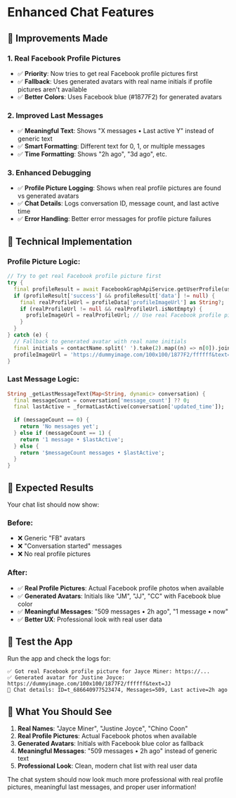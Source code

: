 # Enhanced Chat Features

## 🎯 **Improvements Made**

### 1. **Real Facebook Profile Pictures**
- ✅ **Priority**: Now tries to get real Facebook profile pictures first
- ✅ **Fallback**: Uses generated avatars with real name initials if profile pictures aren't available
- ✅ **Better Colors**: Uses Facebook blue (#1877F2) for generated avatars

### 2. **Improved Last Messages**
- ✅ **Meaningful Text**: Shows "X messages • Last active Y" instead of generic text
- ✅ **Smart Formatting**: Different text for 0, 1, or multiple messages
- ✅ **Time Formatting**: Shows "2h ago", "3d ago", etc.

### 3. **Enhanced Debugging**
- ✅ **Profile Picture Logging**: Shows when real profile pictures are found vs generated avatars
- ✅ **Chat Details**: Logs conversation ID, message count, and last active time
- ✅ **Error Handling**: Better error messages for profile picture failures

## 🔧 **Technical Implementation**

### **Profile Picture Logic:**
```dart
// Try to get real Facebook profile picture first
try {
  final profileResult = await FacebookGraphApiService.getUserProfile(userId, pageAccessToken);
  if (profileResult['success'] && profileResult['data'] != null) {
    final realProfileUrl = profileData['profileImageUrl'] as String?;
    if (realProfileUrl != null && realProfileUrl.isNotEmpty) {
      profileImageUrl = realProfileUrl; // Use real Facebook profile picture
    }
  }
} catch (e) {
  // Fallback to generated avatar with real name initials
  final initials = contactName.split(' ').take(2).map((n) => n[0]).join('').toUpperCase();
  profileImageUrl = 'https://dummyimage.com/100x100/1877F2/ffffff&text=$initials';
}
```

### **Last Message Logic:**
```dart
String _getLastMessageText(Map<String, dynamic> conversation) {
  final messageCount = conversation['message_count'] ?? 0;
  final lastActive = _formatLastActive(conversation['updated_time']);
  
  if (messageCount == 0) {
    return 'No messages yet';
  } else if (messageCount == 1) {
    return '1 message • $lastActive';
  } else {
    return '$messageCount messages • $lastActive';
  }
}
```

## 🎯 **Expected Results**

Your chat list should now show:

### **Before:**
- ❌ Generic "FB" avatars
- ❌ "Conversation started" messages
- ❌ No real profile pictures

### **After:**
- ✅ **Real Profile Pictures**: Actual Facebook profile photos when available
- ✅ **Generated Avatars**: Initials like "JM", "JJ", "CC" with Facebook blue color
- ✅ **Meaningful Messages**: "509 messages • 2h ago", "1 message • now"
- ✅ **Better UX**: Professional look with real user data

## 🧪 **Test the App**

Run the app and check the logs for:
```
✅ Got real Facebook profile picture for Jayce Miner: https://...
✅ Generated avatar for Justine Joyce: https://dummyimage.com/100x100/1877F2/ffffff&text=JJ
📱 Chat details: ID=t_686640977523474, Messages=509, Last active=2h ago
```

## 📱 **What You Should See**

1. **Real Names**: "Jayce Miner", "Justine Joyce", "Chino Coon"
2. **Real Profile Pictures**: Actual Facebook photos when available
3. **Generated Avatars**: Initials with Facebook blue color as fallback
4. **Meaningful Messages**: "509 messages • 2h ago" instead of generic text
5. **Professional Look**: Clean, modern chat list with real user data

The chat system should now look much more professional with real profile pictures, meaningful last messages, and proper user information!
